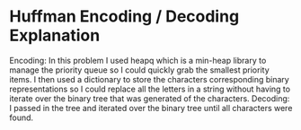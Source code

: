 # Huffman Encoding / Decoding Explanation
Encoding:
In this problem I used heapq which is a min-heap library to manage the priority queue so I could quickly grab the smallest priority items.  I then used a dictionary to store the characters corresponding binary representations so I could replace all the letters in a string without having to iterate over the binary tree that was generated of the characters.
Decoding:
I passed in the tree and iterated over the binary tree until all characters were found.